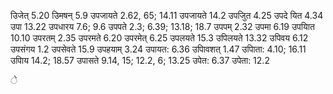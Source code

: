 उिजेत् 5.20 उिमषन् 5.9 उपजायते 2.62, 65; 14.11 उपजायते 14.2 उपजुित 4.25 उपदे यित 4.34 उपा 13.22 उपधारय 7.6; 9.6 उपपते 2.3; 6.39; 13.18; 18.7 उपपम् 2.32 उपमा 6.19 उपयाित 10.10 उपरतम् 2.35 उपरमते 6.20 उपरमेत् 6.25 उपलयते 15.3 उपिलयते 13.32 उपिवय 6.12 उपसंगय 1.2 उपसेवते 15.9 उपहयाम् 3.24 उपायत: 6.36 उपािवशत् 1.47 उपािता: 4.10; 16.11 उपािय 14.2; 18.57 उपासते 9.14, 15; 12.2, 6; 13.25 उपेत: 6.37 उपेता: 12.2

े